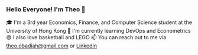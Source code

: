 ### Hello Everyone! I'm Theo 👋

:mortar_board: I'm a 3rd year Economics, Finance, and Computer Science student at the University of Hong Kong
🌱 I'm currently learning DevOps and Econometrics
😄 I also love basketball and LEGO
📫 You can reach out to me via theo.obadiah@gmail.com or [LinkedIn](www.linkedin.com/in/theo-obadiah-teguh)

